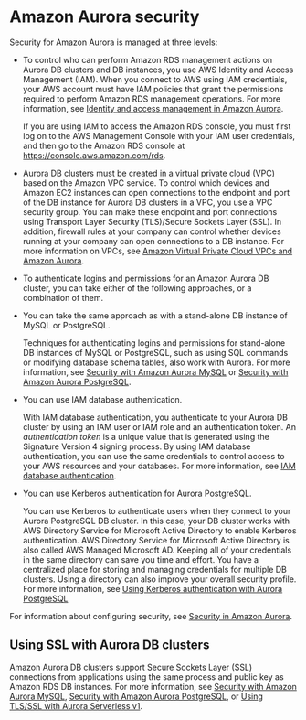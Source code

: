 # Amazon Aurora security<a name="Aurora.Overview.Security"></a>

 Security for Amazon Aurora is managed at three levels: 
+  To control who can perform Amazon RDS management actions on Aurora DB clusters and DB instances, you use AWS Identity and Access Management \(IAM\)\. When you connect to AWS using IAM credentials, your AWS account must have IAM policies that grant the permissions required to perform Amazon RDS management operations\. For more information, see [Identity and access management in Amazon Aurora](UsingWithRDS.IAM.md)\. 

   If you are using IAM to access the Amazon RDS console, you must first log on to the AWS Management Console with your IAM user credentials, and then go to the Amazon RDS console at [https://console\.aws\.amazon\.com/rds](https://console.aws.amazon.com/rds)\. 
+  Aurora DB clusters must be created in a virtual private cloud \(VPC\) based on the Amazon VPC service\. To control which devices and Amazon EC2 instances can open connections to the endpoint and port of the DB instance for Aurora DB clusters in a VPC, you use a VPC security group\. You can make these endpoint and port connections using Transport Layer Security \(TLS\)/Secure Sockets Layer \(SSL\)\. In addition, firewall rules at your company can control whether devices running at your company can open connections to a DB instance\. For more information on VPCs, see [Amazon Virtual Private Cloud VPCs and Amazon Aurora](USER_VPC.md)\. 
+  To authenticate logins and permissions for an Amazon Aurora DB cluster, you can take either of the following approaches, or a combination of them\. 
  +  You can take the same approach as with a stand\-alone DB instance of MySQL or PostgreSQL\. 

     Techniques for authenticating logins and permissions for stand\-alone DB instances of MySQL or PostgreSQL, such as using SQL commands or modifying database schema tables, also work with Aurora\. For more information, see [Security with Amazon Aurora MySQL](AuroraMySQL.Security.md) or [Security with Amazon Aurora PostgreSQL](AuroraPostgreSQL.Security.md)\. 
  +  You can use IAM database authentication\. 

     With IAM database authentication, you authenticate to your Aurora DB cluster by using an IAM user or IAM role and an authentication token\. An *authentication token* is a unique value that is generated using the Signature Version 4 signing process\. By using IAM database authentication, you can use the same credentials to control access to your AWS resources and your databases\. For more information, see [IAM database authentication](UsingWithRDS.IAMDBAuth.md)\. 
  +  You can use Kerberos authentication for Aurora PostgreSQL\. 

     You can use Kerberos to authenticate users when they connect to your Aurora PostgreSQL DB cluster\. In this case, your DB cluster works with AWS Directory Service for Microsoft Active Directory to enable Kerberos authentication\. AWS Directory Service for Microsoft Active Directory is also called AWS Managed Microsoft AD\. Keeping all of your credentials in the same directory can save you time and effort\. You have a centralized place for storing and managing credentials for multiple DB clusters\. Using a directory can also improve your overall security profile\. For more information, see [Using Kerberos authentication with Aurora PostgreSQL](postgresql-kerberos.md) 

 For information about configuring security, see [Security in Amazon Aurora](UsingWithRDS.md)\. 

## Using SSL with Aurora DB clusters<a name="Aurora.Overview.Security.SSL"></a>

 Amazon Aurora DB clusters support Secure Sockets Layer \(SSL\) connections from applications using the same process and public key as Amazon RDS DB instances\. For more information, see [Security with Amazon Aurora MySQL](AuroraMySQL.Security.md), [Security with Amazon Aurora PostgreSQL](AuroraPostgreSQL.Security.md), or [Using TLS/SSL with Aurora Serverless v1](aurora-serverless.md#aurora-serverless.tls)\. 